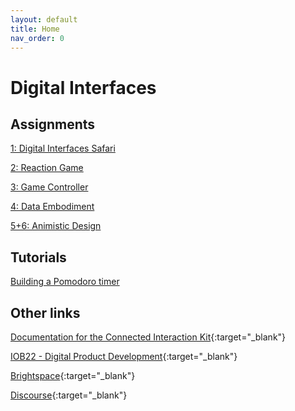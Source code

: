 ```yaml
---
layout: default
title: Home
nav_order: 0
---
```


# Digital Interfaces

## Assignments
[1: Digital Interfaces Safari](assignments/01-digital-interface-safari/index)

[2: Reaction Game](assignments/02-reaction-game/index)

[3: Game Controller](assignments/03-game-controller/index)

[4: Data Embodiment](assignments/04-data-embodiment/index)

[5+6: Animistic Design](assignments/05-animistic-design/index)


## Tutorials
[Building a Pomodoro timer](tutorials/01-pomodoro/index)

## Other links
[Documentation for the Connected Interaction Kit](https://id-studiolab.github.io/Connected-Interaction-Kit/){:target="_blank"}

[IOB22 - Digital Product Development](https://datacentricdesign.github.io/iob22/){:target="_blank"}

[Brightspace](https://brightspace.tudelft.nl/d2l/home/411563){:target="_blank"}

[Discourse](https://bsc2021.io.tudelft.nl/c/iob2-5/29){:target="_blank"}
